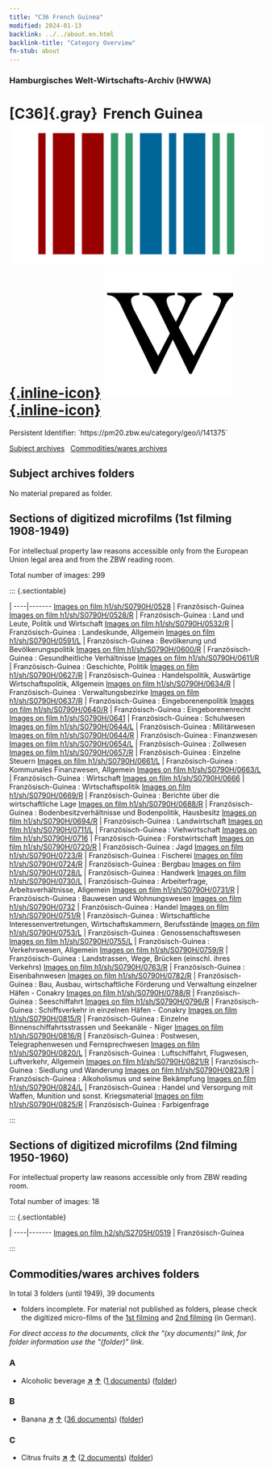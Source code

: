 ```yaml
---
title: "C36 French Guinea"
modified: 2024-01-13
backlink: ../../about.en.html
backlink-title: "Category Overview"
fn-stub: about
---
```


### Hamburgisches Welt-Wirtschafts-Archiv (HWWA)

# [C36]{.gray}&#8201; French Guinea &#160; [![Wikidata](/images/Wikidata-logo.svg "Wikidata"){.inline-icon}](http://www.wikidata.org/entity/Q797433) [![Wikipedia](/images/Wikipedia-W.svg "Wikipedia"){.inline-icon}](https://en.wikipedia.org/wiki/French_Guinea)

<div class="hint">Persistent Identifier: `https://pm20.zbw.eu/category/geo/i/141375`</div>





[Subject archives](#subject-archives-folders) &#160; [Commodities/wares archives](#commoditieswares-archives-folders)




## Subject archives folders








No material prepared as folder.



<a id="filmsections" />

## Sections of digitized microfilms (1st filming 1908-1949)

<p>For intellectual property law reasons accessible only from the European Union legal area and from the ZBW reading room.</p>



<p>Total number of images: 299</p>




::: {.sectiontable}

 | 
----|-------
<a class="btn" href="https://pm20.zbw.eu/film/h1/sh/S0790H/0528" rel="nofollow">Images on film h1/sh/S0790H/0528</a> | Französisch-Guinea
<a class="btn" href="https://pm20.zbw.eu/film/h1/sh/S0790H/0528/R" rel="nofollow">Images on film h1/sh/S0790H/0528/R</a> | Französisch-Guinea : Land und Leute, Politik und Wirtschaft
<a class="btn" href="https://pm20.zbw.eu/film/h1/sh/S0790H/0532/R" rel="nofollow">Images on film h1/sh/S0790H/0532/R</a> | Französisch-Guinea : Landeskunde, Allgemein
<a class="btn" href="https://pm20.zbw.eu/film/h1/sh/S0790H/0591/L" rel="nofollow">Images on film h1/sh/S0790H/0591/L</a> | Französisch-Guinea : Bevölkerung und Bevölkerungspolitik
<a class="btn" href="https://pm20.zbw.eu/film/h1/sh/S0790H/0600/R" rel="nofollow">Images on film h1/sh/S0790H/0600/R</a> | Französisch-Guinea : Gesundheitliche Verhältnisse
<a class="btn" href="https://pm20.zbw.eu/film/h1/sh/S0790H/0611/R" rel="nofollow">Images on film h1/sh/S0790H/0611/R</a> | Französisch-Guinea : Geschichte, Politik
<a class="btn" href="https://pm20.zbw.eu/film/h1/sh/S0790H/0627/R" rel="nofollow">Images on film h1/sh/S0790H/0627/R</a> | Französisch-Guinea : Handelspolitik, Auswärtige Wirtschaftspolitik, Allgemein
<a class="btn" href="https://pm20.zbw.eu/film/h1/sh/S0790H/0634/R" rel="nofollow">Images on film h1/sh/S0790H/0634/R</a> | Französisch-Guinea : Verwaltungsbezirke
<a class="btn" href="https://pm20.zbw.eu/film/h1/sh/S0790H/0637/R" rel="nofollow">Images on film h1/sh/S0790H/0637/R</a> | Französisch-Guinea : Eingeborenenpolitik
<a class="btn" href="https://pm20.zbw.eu/film/h1/sh/S0790H/0640/R" rel="nofollow">Images on film h1/sh/S0790H/0640/R</a> | Französisch-Guinea : Eingeborenenrecht
<a class="btn" href="https://pm20.zbw.eu/film/h1/sh/S0790H/0641" rel="nofollow">Images on film h1/sh/S0790H/0641</a> | Französisch-Guinea : Schulwesen
<a class="btn" href="https://pm20.zbw.eu/film/h1/sh/S0790H/0644/L" rel="nofollow">Images on film h1/sh/S0790H/0644/L</a> | Französisch-Guinea : Militärwesen
<a class="btn" href="https://pm20.zbw.eu/film/h1/sh/S0790H/0644/R" rel="nofollow">Images on film h1/sh/S0790H/0644/R</a> | Französisch-Guinea : Finanzwesen
<a class="btn" href="https://pm20.zbw.eu/film/h1/sh/S0790H/0654/L" rel="nofollow">Images on film h1/sh/S0790H/0654/L</a> | Französisch-Guinea : Zollwesen
<a class="btn" href="https://pm20.zbw.eu/film/h1/sh/S0790H/0657/R" rel="nofollow">Images on film h1/sh/S0790H/0657/R</a> | Französisch-Guinea : Einzelne Steuern
<a class="btn" href="https://pm20.zbw.eu/film/h1/sh/S0790H/0661/L" rel="nofollow">Images on film h1/sh/S0790H/0661/L</a> | Französisch-Guinea : Kommunales Finanzwesen, Allgemein
<a class="btn" href="https://pm20.zbw.eu/film/h1/sh/S0790H/0663/L" rel="nofollow">Images on film h1/sh/S0790H/0663/L</a> | Französisch-Guinea : Wirtschaft
<a class="btn" href="https://pm20.zbw.eu/film/h1/sh/S0790H/0666" rel="nofollow">Images on film h1/sh/S0790H/0666</a> | Französisch-Guinea : Wirtschaftspolitik
<a class="btn" href="https://pm20.zbw.eu/film/h1/sh/S0790H/0669/R" rel="nofollow">Images on film h1/sh/S0790H/0669/R</a> | Französisch-Guinea : Berichte über die wirtschaftliche Lage
<a class="btn" href="https://pm20.zbw.eu/film/h1/sh/S0790H/0688/R" rel="nofollow">Images on film h1/sh/S0790H/0688/R</a> | Französisch-Guinea : Bodenbesitzverhältnisse und Bodenpolitik, Hausbesitz
<a class="btn" href="https://pm20.zbw.eu/film/h1/sh/S0790H/0694/R" rel="nofollow">Images on film h1/sh/S0790H/0694/R</a> | Französisch-Guinea : Landwirtschaft
<a class="btn" href="https://pm20.zbw.eu/film/h1/sh/S0790H/0711/L" rel="nofollow">Images on film h1/sh/S0790H/0711/L</a> | Französisch-Guinea : Viehwirtschaft
<a class="btn" href="https://pm20.zbw.eu/film/h1/sh/S0790H/0716" rel="nofollow">Images on film h1/sh/S0790H/0716</a> | Französisch-Guinea : Forstwirtschaft
<a class="btn" href="https://pm20.zbw.eu/film/h1/sh/S0790H/0720/R" rel="nofollow">Images on film h1/sh/S0790H/0720/R</a> | Französisch-Guinea : Jagd
<a class="btn" href="https://pm20.zbw.eu/film/h1/sh/S0790H/0723/R" rel="nofollow">Images on film h1/sh/S0790H/0723/R</a> | Französisch-Guinea : Fischerei
<a class="btn" href="https://pm20.zbw.eu/film/h1/sh/S0790H/0724/R" rel="nofollow">Images on film h1/sh/S0790H/0724/R</a> | Französisch-Guinea : Bergbau
<a class="btn" href="https://pm20.zbw.eu/film/h1/sh/S0790H/0728/L" rel="nofollow">Images on film h1/sh/S0790H/0728/L</a> | Französisch-Guinea : Handwerk
<a class="btn" href="https://pm20.zbw.eu/film/h1/sh/S0790H/0730/L" rel="nofollow">Images on film h1/sh/S0790H/0730/L</a> | Französisch-Guinea : Arbeiterfrage, Arbeitsverhältnisse, Allgemein
<a class="btn" href="https://pm20.zbw.eu/film/h1/sh/S0790H/0731/R" rel="nofollow">Images on film h1/sh/S0790H/0731/R</a> | Französisch-Guinea : Bauwesen und Wohnungswesen
<a class="btn" href="https://pm20.zbw.eu/film/h1/sh/S0790H/0732" rel="nofollow">Images on film h1/sh/S0790H/0732</a> | Französisch-Guinea : Handel
<a class="btn" href="https://pm20.zbw.eu/film/h1/sh/S0790H/0751/R" rel="nofollow">Images on film h1/sh/S0790H/0751/R</a> | Französisch-Guinea : Wirtschaftliche Interessenvertretungen, Wirtschaftskammern, Berufsstände
<a class="btn" href="https://pm20.zbw.eu/film/h1/sh/S0790H/0753/L" rel="nofollow">Images on film h1/sh/S0790H/0753/L</a> | Französisch-Guinea : Genossenschaftswesen
<a class="btn" href="https://pm20.zbw.eu/film/h1/sh/S0790H/0755/L" rel="nofollow">Images on film h1/sh/S0790H/0755/L</a> | Französisch-Guinea : Verkehrswesen, Allgemein
<a class="btn" href="https://pm20.zbw.eu/film/h1/sh/S0790H/0759/R" rel="nofollow">Images on film h1/sh/S0790H/0759/R</a> | Französisch-Guinea : Landstrassen, Wege, Brücken (einschl. ihres Verkehrs)
<a class="btn" href="https://pm20.zbw.eu/film/h1/sh/S0790H/0763/R" rel="nofollow">Images on film h1/sh/S0790H/0763/R</a> | Französisch-Guinea : Eisenbahnwesen
<a class="btn" href="https://pm20.zbw.eu/film/h1/sh/S0790H/0782/R" rel="nofollow">Images on film h1/sh/S0790H/0782/R</a> | Französisch-Guinea : Bau, Ausbau, wirtschaftliche Förderung und Verwaltung einzelner Häfen - Conakry
<a class="btn" href="https://pm20.zbw.eu/film/h1/sh/S0790H/0788/R" rel="nofollow">Images on film h1/sh/S0790H/0788/R</a> | Französisch-Guinea : Seeschiffahrt
<a class="btn" href="https://pm20.zbw.eu/film/h1/sh/S0790H/0796/R" rel="nofollow">Images on film h1/sh/S0790H/0796/R</a> | Französisch-Guinea : Schiffsverkehr in einzelnen Häfen - Conakry
<a class="btn" href="https://pm20.zbw.eu/film/h1/sh/S0790H/0815/R" rel="nofollow">Images on film h1/sh/S0790H/0815/R</a> | Französisch-Guinea : Einzelne Binnenschiffahrtsstrassen und Seekanäle - Niger
<a class="btn" href="https://pm20.zbw.eu/film/h1/sh/S0790H/0816/R" rel="nofollow">Images on film h1/sh/S0790H/0816/R</a> | Französisch-Guinea : Postwesen, Telegraphenwesen und Fernsprechwesen
<a class="btn" href="https://pm20.zbw.eu/film/h1/sh/S0790H/0820/L" rel="nofollow">Images on film h1/sh/S0790H/0820/L</a> | Französisch-Guinea : Luftschiffahrt, Flugwesen, Luftverkehr, Allgemein
<a class="btn" href="https://pm20.zbw.eu/film/h1/sh/S0790H/0821/R" rel="nofollow">Images on film h1/sh/S0790H/0821/R</a> | Französisch-Guinea : Siedlung und Wanderung
<a class="btn" href="https://pm20.zbw.eu/film/h1/sh/S0790H/0823/R" rel="nofollow">Images on film h1/sh/S0790H/0823/R</a> | Französisch-Guinea : Alkoholismus und seine Bekämpfung
<a class="btn" href="https://pm20.zbw.eu/film/h1/sh/S0790H/0824/L" rel="nofollow">Images on film h1/sh/S0790H/0824/L</a> | Französisch-Guinea : Handel und Versorgung mit Waffen, Munition und sonst. Kriegsmaterial
<a class="btn" href="https://pm20.zbw.eu/film/h1/sh/S0790H/0825/R" rel="nofollow">Images on film h1/sh/S0790H/0825/R</a> | Französisch-Guinea : Farbigenfrage


:::




## Sections of digitized microfilms (2nd filming 1950-1960)

<p>For intellectual property law reasons accessible only from ZBW reading room.</p>



<p>Total number of images: 18</p>




::: {.sectiontable}

 | 
----|-------
<a class="btn" href="https://pm20.zbw.eu/film/h2/sh/S2705H/0519" rel="nofollow">Images on film h2/sh/S2705H/0519</a> | Französisch-Guinea


:::














## Commodities/wares archives folders











In total 3 folders (until 1949), 39 documents
- folders incomplete.  For material not published as folders, please check the
digitized micro-films of the [1st filming](/film/h1_wa.de.html) and [2nd
filming](/film/h2_wa.de.html) (in German).

_For direct access to the documents, click the "(xy documents)" link, for folder information use the "(folder)" link._



### A

- Alcoholic beverage [**&nearr;**](../../../ware/i/141966/about.en.html "Alcoholic beverage (xXX all over the world)") [**&uarr;**](../../../ware/about.en.html#PID20.02-Sp "Ware category system") (<a href="https://pm20.zbw.eu/iiifview/folder/wa/141966,141375" title="about: Alcoholic beverage : French Guinea" target="_blank">1 documents</a>) ([folder](../../../../folder/wa/1419xx/141966/1413xx/141375/about.en.html))

### B

- Banana [**&nearr;**](../../../ware/i/142038/about.en.html "Banana (xXX all over the world)") [**&uarr;**](../../../ware/about.en.html#PLW04-Bn "Ware category system") (<a href="https://pm20.zbw.eu/iiifview/folder/wa/142038,141375" title="about: Banana : French Guinea" target="_blank">36 documents</a>) ([folder](../../../../folder/wa/1420xx/142038/1413xx/141375/about.en.html))

### C

- Citrus fruits [**&nearr;**](../../../ware/i/141948/about.en.html "Citrus fruits (xXX all over the world)") [**&uarr;**](../../../ware/about.en.html#PLW04-Zs "Ware category system") (<a href="https://pm20.zbw.eu/iiifview/folder/wa/141948,141375" title="about: Citrus fruits : French Guinea" target="_blank">2 documents</a>) ([folder](../../../../folder/wa/1419xx/141948/1413xx/141375/about.en.html))




